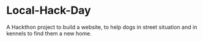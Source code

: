 # Local-Hack-Day
A Hackthon project to build a website, to help dogs in street situation and in kennels to find them a new home.
